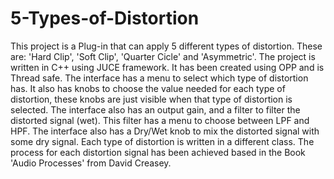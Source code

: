 # 5-Types-of-Distortion
This project is a Plug-in that can apply 5 different types of distortion. These are: 'Hard Clip', 'Soft Clip', 'Quarter Cicle' and 'Asymmetric'.
The project is written in C++ using JUCE framework. It has been created using OPP and is Thread safe.
The interface has a menu to select which type of distortion has. It also has knobs to choose the value needed for each type of distortion, these knobs are just visible when that type of distortion is selected.
The interface also has an output gain, and a filter to filter the distorted signal (wet). This filter has a menu to choose between LPF and HPF. The interface also has a Dry/Wet knob to mix the distorted signal with some dry signal.
Each type of distortion is written in a different class. The process for each distortion signal has been achieved based in the Book 'Audio Processes' from  David Creasey.
